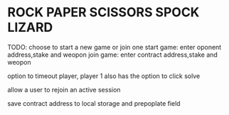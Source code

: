 # ROCK PAPER SCISSORS SPOCK LIZARD
TODO:
choose to start a new game or join one
start game: enter oponent address,stake and weopon 
join game: enter contract address,stake and weopon

option to timeout player, player 1 also has the option to click solve

allow a user to rejoin an active session

save contract address to local storage and prepoplate field